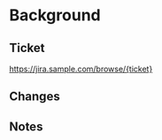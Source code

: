 # Background
<!--- Detail the reason behind the raised changes -->

## Ticket
<!--- Provide a link to the ticket this change is associated with -->
https://jira.sample.com/browse/{ticket}

## Changes
<!--- Detail the technical changes that have been made -->

## Notes
<!--- Any extra notes for reviewers to consider -->
